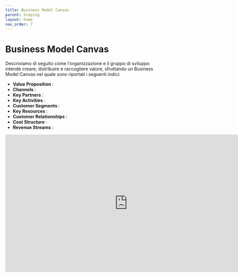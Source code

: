 ```yaml
---
title: Business Model Canvas
parent: Scoping
layout: home
nav_order: 7
---
```


# Business Model Canvas
Descriviamo di seguito come l'organizzazione e il gruppo di sviluppo intende creare, distribuire e raccogliere valore, sfruttando un Business Model Canvas nel quale sono riportati i seguenti indici:
- <b> Value Proposition </b>: 
- <b> Channels </b>: 
- <b> Key Partners </b>: 
- <b> Key Activities </b>: 
- <b> Customer Segments </b>: 
- <b> Key Resources </b>: 
- <b> Customer Relationships </b>: 
- <b> Cost Structure </b>: 
- <b> Revenue Streams </b>: 

<iframe width="768" height="432" src="https://miro.com/app/live-embed/uXjVNByb5nY=/?moveToViewport=-929,-539,1855,1084&embedId=17610462873" frameborder="0" scrolling="no" allow="fullscreen; clipboard-read; clipboard-write" allowfullscreen></iframe>